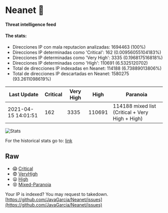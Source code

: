 # Neanet :hocho:
#### Threat intelligence feed
#### The stats:

- Direcciones IP con mala reputacion analizadas: 1694463 (100%)
- Direcciones IP determinadas como 'Critical':  162 (0.00956055104183%)
- Direcciones IP determinadas como 'Very High':  3335 (0.196817516818%)
- Direcciones IP determinadas como 'High':  110691 (6.5325120702)
- Total de direcciones IP indexadas en Neanet:  114188 (6.73889013806%)
- Total de direcciones IP descartadas en Neanet:  1580275 (93.2611098619%)

| Last Update | Critical | Very High | High | Paranoia |
| --- | --- | --- | --- | --- |
| 2021-04-15 14:01:51 | 162 | 3335 | 110691 | 114188 mixed list (Critical + Very High + High)|

![Stats](https://docs.google.com/spreadsheets/d/e/2PACX-1vSnaNMIXVabIpDJjufMlzH7poXnshF3mgd8Is1g9ytUEzVsP5my4Trn8f-xkoLLQ38xpL3HtmUexLo6/pubchart?oid=501124687&format=image)

For the historical stats go to: [link](/stats.csv)
## Raw
- :scream: [Critical](https://raw.githubusercontent.com/JavaGarcia/Neanet/master/blacklists/neanet_critical.txt)
- :fearful: [VeryHigh](https://raw.githubusercontent.com/JavaGarcia/Neanet/master/blacklists/neanet_veryHigh.txtt)
- :frowning: [High](https://raw.githubusercontent.com/JavaGarcia/Neanet/master/blacklists/neanet_high.txt)
- :dizzy_face: [Mixed-Paranoia](https://raw.githubusercontent.com/JavaGarcia/Neanet/master/blacklists/neanet_all.txt)


Your IP is indexed? You may request to takedown. [https://github.com/JavaGarcia/Neanet/issues](https://github.com/JavaGarcia/Neanet/issues)











































































































































































































































































































































































































































































































































































































































































































































































































































































































































































































































































































































































































































































































































































































































































































































































































































































































































































































































































































































































































































































































































































































































































































































































































































































































































































































































































































































































































































































































































































































































































































































































































































































































































































































































































































































































































































































































































































































































































































































































































































































































































































































































































































































































































































































































































































































































































































































































































































































































































































































































































































































































































































































































































































































































































































































































































































































































































































































































